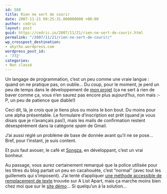```yaml
---
id: 588
title: Rien ne sert de courir
date: 2007-11-21 09:25:31.000000000 +00:00
author: cedric
layout: post
guid: https://cedric.io/2007/11/21/rien-ne-sert-de-courir.html
permalink: "/2007/11/21/rien-ne-sert-de-courir/"
wp_crosspost_destination:
- akyrho.wordpress.com
wordpress_post_id:
- '772'
categories:
- Non classé
---
```

Un langage de programmation, c’est un peu comme une vraie langue : quand on ne pratique pas, on oublie… Du coup, pour le moment, je perd un peu de temps dans le développement de [mon projet](http://www.parenthese.be/tag/Le_buzz_myst%C3%A8re/) (ça ne sert à rien de baver comme ça, vous n’en saurez pas encore plus aujourd’hui, non mais :-P, un peu de patience que diable!)

Ceci dit, là, je crois que je tiens plus ou moins le bon bout. Du moins pour une alpha présentable. Le formulaire d’inscription est prêt (quand je vous disais que je n’avançais pas!), mais les mails de confirmation restent désespérément dans la catégorie _spam_ de Gmail.

J’ai aussi réglé un problème de base de donnée avant qu’il ne se pose… Bref, pour l’instant, je suis content.

Et puis faut avouer, le café et [Songza](http://www.songza.com/), en développant, c’est un vrai bonheur.

Au passage, vous aurez certainement remarqué que la police utilisée pour les titres du blog partait un peu en cacahouète, c’est “normal” (avec tout les guillemets qui s’imposent). J’ai tenté d’appliquer [une méthode accessible de remplacement de texte](http://www.alistapart.com/articles/dynatext) trouvée sur A List Apart, mais ça marche moins bien chez moi que sur le [site démo](http://www.stewartspeak.com/projects/dtr/examples/)… Si quelqu’un à la solution…